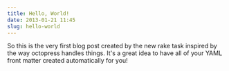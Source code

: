 ```yaml
---
title: Hello, World!
date: 2013-01-21 11:45
slug: hello-world
---
```


So this is the very first blog post created by the new rake task inspired by the way octopress handles things. It's a great idea to have all of your YAML front matter created automatically for you!